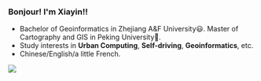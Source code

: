 ### Bonjour! I'm Xiayin!!

- Bachelor of Geoinformatics in Zhejiang A&F University😃. Master of Cartography and GIS in Peking University🚃.
- Study interests in **Urban Computing**, **Self-driving**, **Geoinformatics**, etc.
- Chinese/English/a little French.

![](https://img.shields.io/badge/Master-30-success?style=for-the-badge&logo=appveyor)

